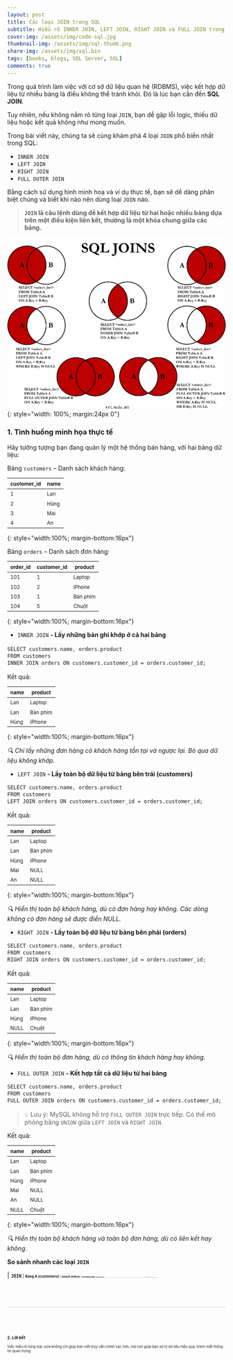 ```yaml
---
layout: post
title: Các loại JOIN trong SQL
subtitle: Hiểu rõ INNER JOIN, LEFT JOIN, RIGHT JOIN và FULL JOIN trong SQL qua ví dụ thực tế.
cover-img: /assets/img/code-sql.jpg
thumbnail-img: /assets/img/sql-thumb.png
share-img: /assets/img/sql.bin
tags: [books, blogs, SQL Server, SQL]
comments: true
---
```


Trong quá trình làm việc với cơ sở dữ liệu quan hệ (RDBMS), việc kết hợp dữ liệu từ nhiều bảng là điều không thể tránh khỏi. Đó là lúc bạn cần đến **SQL JOIN**.

Tuy nhiên, nếu không nắm rõ từng loại `JOIN`, bạn dễ gặp lỗi logic, thiếu dữ liệu hoặc kết quả không như mong muốn.

Trong bài viết này, chúng ta sẽ cùng khám phá 4 loại `JOIN` phổ biến nhất trong SQL:

* `INNER JOIN`
* `LEFT JOIN`
* `RIGHT JOIN`
* `FULL OUTER JOIN`

Bằng cách sử dụng hình minh hoạ và ví dụ thực tế, bạn sẽ dễ dàng phân biệt chúng và biết khi nào nên dùng loại `JOIN` nào.

>**`JOIN` là câu lệnh dùng để kết hợp dữ liệu từ hai hoặc nhiều bảng dựa trên một điều kiện liên kết, thường là một khóa chung giữa các bảng.**

![sql-joins](../assets/img/sql-joins.jpg){: style="width: 100%; margin:24px 0"}

### 1. Tình huống minh họa thực tế
Hãy tưởng tượng bạn đang quản lý một hệ thống bán hàng, với hai bảng dữ liệu:  

Bảng `customers` – Danh sách khách hàng:

| <small>**customer_id**<small/> | <small>**name**<small/> | 
|----------------------|-------------------------------------|
| <small>1<small/> | <small>Lan<small/> |
| <small>2<small/> | <small>Hùng<small/> | 
| <small>3<small/> | <small>Mai<small/> | 
| <small>4<small/> | <small>An<small/> |
{: style="width:100%; margin-bottom:16px"}

Bảng `orders` – Danh sách đơn hàng:


| <small>**order_id**<small/> | <small>**customer_id**<small/> | <small>**product**<small/> |
|----------------------|-------------------------------------|---------------------------------------------------------------------|
| <small>101<small/> | <small>1<small/> | <small>Laptop<small/> | 
| <small>102<small/> | <small>2<small/> | <small>iPhone<small/> |
| <small>103<small/> | <small>1<small/> | <small>Bàn phím<small/> | 
| <small>104<small/> | <small>5<small/> | <small>Chuột<small/> |
{: style="width:100%; margin-bottom:16px"}

* `INNER JOIN` **- Lấy những bản ghi khớp ở cả hai bảng**
<div style='margin-top:16px'></div>

```
SELECT customers.name, orders.product
FROM customers
INNER JOIN orders ON customers.customer_id = orders.customer_id;
```

<div style='margin-bottom:16px'></div>

Kết quả:

| <small>**name**<small/> | <small>**product**<small/> | 
|----------------------|-------------------------------------|
| <small>Lan<small/> | <small>Laptop<small/> |
| <small>Lan<small/> | <small>Bàn phím<small/> | 
| <small>Hùng<small/> | <small>iPhone<small/> | 
{: style="width:100%; margin-bottom:16px"}

*🔍 Chỉ lấy những đơn hàng có khách hàng tồn tại và ngược lại. Bỏ qua dữ liệu không khớp.*

* `LEFT JOIN` **- Lấy toàn bộ dữ liệu từ bảng bên trái (customers)**

```
SELECT customers.name, orders.product
FROM customers
LEFT JOIN orders ON customers.customer_id = orders.customer_id;
```

<div style='margin-bottom:16px'></div>

Kết quả:

| <small>**name**<small/> | <small>**product**<small/> | 
|----------------------|-------------------------------------|
| <small>Lan<small/> | <small>Laptop<small/> |
| <small>Lan<small/> | <small>Bàn phím<small/> | 
| <small>Hùng<small/> | <small>iPhone<small/> | 
| <small>Mai<small/> | <small>NULL<small/> |
| <small>An<small/> | <small>NULL<small/> | 
{: style="width:100%; margin-bottom:16px"}

*🔍 Hiển thị toàn bộ khách hàng, dù có đơn hàng hay không. Các dòng không có đơn hàng sẽ được điền NULL.*

* `RIGHT JOIN` **- Lấy toàn bộ dữ liệu từ bảng bên phải (orders)**

```
SELECT customers.name, orders.product
FROM customers
RIGHT JOIN orders ON customers.customer_id = orders.customer_id;
```

<div style='margin-bottom:16px'></div>

Kết quả:

| <small>**name**<small/> | <small>**product**<small/> | 
|----------------------|-------------------------------------|
| <small>Lan<small/> | <small>Laptop<small/> |
| <small>Lan<small/> | <small>Bàn phím<small/> | 
| <small>Hùng<small/> | <small>iPhone<small/> | 
| <small>NULL<small/> | <small>Chuột<small/> |
{: style="width:100%; margin-bottom:16px"}

*🔍 Hiển thị toàn bộ đơn hàng, dù có thông tin khách hàng hay không.*

* `FULL OUTER JOIN` **- Kết hợp tất cả dữ liệu từ hai bảng**

```
SELECT customers.name, orders.product
FROM customers
FULL OUTER JOIN orders ON customers.customer_id = orders.customer_id;
```

<div style='margin-bottom:16px'></div>

>💡 Lưu ý: MySQL không hỗ trợ `FULL OUTER JOIN` trực tiếp. Có thể mô phỏng bằng `UNION` giữa `LEFT JOIN` và `RIGHT JOIN`.

Kết quả:

| <small>**name**<small/> | <small>**product**<small/> | 
|----------------------|-------------------------------------|
| <small>Lan<small/> | <small>Laptop<small/> |
| <small>Lan<small/> | <small>Bàn phím<small/> | 
| <small>Hùng<small/> | <small>iPhone<small/> | 
| <small>Mai<small/> | <small>NULL<small/> |
| <small>An<small/> | <small>NULL<small/> | 
| <small>NULL<small/> | <small>Chuột<small/> | 
{: style="width:100%; margin-bottom:16px"}

*🔍 Hiển thị toàn bộ khách hàng và toàn bộ đơn hàng, dù có liên kết hay không.*

**So sánh nhanh các loại `JOIN`**


| <small>**`JOIN`**<small/> | <small>**Bảng A (customers)**<small/> | <small>**bảng B (orders)**<small/> | <small>**Khi không khớp**<small/> | <small>**Dùng khi nào?**<small/> |
|----------------------|----------------------|----------------------|----------------------|
| <small>`INNER JOIN`<small/> | <small>Có khớp<small/> | <small>Có khớp<small/> | <small>Bỏ qua<small/>| <small>Chỉ cần dữ liệu có liên hệ từ cả hai bảng<small/>|
| <small>`LEFT JOIN`<small/> | <small>Tất cả<small/> | <small>Có khớp<small/> | <small>NULL bên phải<small/>| <small>Giữ toàn bộ dữ liệu bảng chính (bảng A)<small/>|
| <small>`RIGHT JOIN`<small/> | <small>Có khớp<small/> | <small>Tất cả<small/> | <small>NULL bên trái<small/>| <small>Giữ toàn bộ dữ liệu bảng phụ (bảng B)<small/>|
| <small>`FULL OUTER JOIN`<small/> | <small>Tất cả<small/> | <small>Tất cả<small/> | <small>NULL nếu không khớp<small/>| <small>Tổng hợp đầy đủ dữ liệu từ cả hai bảng, kể cả không khớp<small/>|
{: style="width:100%"}

<div style="border: 1px solid #e6e6e6; margin:64px 0"></div>

### 2. Lời kết
Việc hiểu rõ từng loại `JOIN` không chỉ giúp bạn viết truy vấn chính xác hơn, mà còn giúp bạn xử lý dữ liệu hiệu quả, tránh mất thông tin quan trọng.

